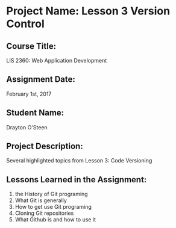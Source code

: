 # Project Name:  Lesson 3 Version Control

## Course Title:
LIS 2360:  Web Application Development

## Assignment Date:  
February 1st, 2017

## Student Name:  
Drayton O'Steen

## Project Description:
Several highlighted topics from Lesson 3: Code Versioning

## Lessons Learned in the Assignment:
1. the History of Git programing
2. What Git is generally
3. How to get use Git programing
4. Cloning Git repositories
5. What Github is and how to use it
